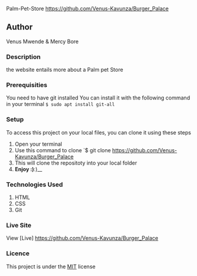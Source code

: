 Palm-Pet-Store https://github.com/Venus-Kavunza/Burger_Palace
## Author
Venus Mwende & Mercy Bore
### Description
the website entails more about a Palm pet Store
### Prerequisities
You need to have git installed
You can install it with the following command in your terminal
`$ sudo apt install git-all`
### Setup
To access this project on your local files, you can clone it using these steps
1. Open your terminal
1. Use this command to clone `$ git clone
https://github.com/Venus-Kavunza/Burger_Palace
1. This will clone the repositoty into your local folder
1. __Enjoy :)__:)__
### Technologies Used
1. HTML
1. CSS
1. Git
### Live Site
View [Live] https://github.com/Venus-Kavunza/Burger_Palace
### Licence
This project is under the  [MIT](license) license
